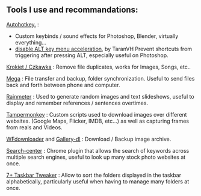 ## Tools I use and recommandations:

[Autohotkey.](https://www.autohotkey.com/) : 
  - Custom keybinds / sound effects for Photoshop, Blender, virtually everything...
  - [disable ALT key menu acceleration](https://github.com/TaranVH/2nd-keyboard/blob/master/Taran's_Windows_Mods/Alt_menu_acceleration_DISABLER.ahk), by TaranVH
      Prevent shortcuts from triggering after pressing ALT, especially useful on Photoshop.

[Krokiet / Czkawka](https://github.com/qarmin/czkawka/tree/master) : 
  Remove file duplicates, works for Images, Songs, etc..
  
[Mega](https://mega.io/) : 
  File transfer and backup, folder synchronization. Useful to send files back and forth between phone and computer.

[Rainmeter](https://www.rainmeter.net/) : 
  Used to generate random images and text slideshows, useful to display and remember references / sentences overtimes.

[Tampermonkey](https://www.tampermonkey.net/) : 
  Custom scripts used to download images over different websites. (Google Maps, Flicker, IMDB, etc...) as well as capturing frames from reals and Videos.

[WFdownloader](https://www.wfdownloader.xyz/download) and [Gallery-dl](https://github.com/mikf/gallery-dl) : 
  Download / Backup image archive.

[Search-center](https://chromewebstore.google.com/detail/search-center/ndfplmdnbnefomnjiknbpejdceedhdmf?hl=en) : 
  Chrome plugin that allows the search of keywords across multiple search engines, useful to look up many stock photo websites at once.

[7+ Taskbar Tweaker](https://ramensoftware.com/7-taskbar-tweaker) : 
  Allow to sort the folders displayed in the taskbar alphabetically, particularly useful when having to manage many folders at once.



  
